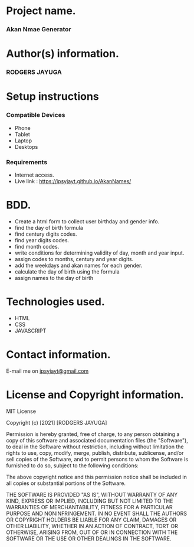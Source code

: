 # Project name.
### Akan Nmae Generator
# Author(s) information.
### RODGERS JAYUGA
# Setup instructions
### Compatible Devices 
* Phone
* Tablet
* Laptop
* Desktops
### Requirements
* Internet access.
* Live link : https://ipsyjayt.github.io/AkanNames/

# BDD.
* Create a html form to collect user birthday  and gender info.
* find the day of birth formula
* find century digits codes.
* find year digits codes.
* find month codes.
* write conditions for determining validity of day, month and year input.
* assign codes to months, century and year digits.
* add the weekdays and akan names for each gender.
* calculate the day of birth using the formula
* assign names to the day of birth

# Technologies used.
* HTML
* CSS
* JAVASCRIPT
# Contact information.
E-mail me on ipsyjayt@gmail.com
# License and Copyright information.
MIT License

Copyright (c) [2021] [RODGERS JAYUGA]

Permission is hereby granted, free of charge, to any person obtaining a copy
of this software and associated documentation files (the "Software"), to deal
in the Software without restriction, including without limitation the rights
to use, copy, modify, merge, publish, distribute, sublicense, and/or sell
copies of the Software, and to permit persons to whom the Software is
furnished to do so, subject to the following conditions:

The above copyright notice and this permission notice shall be included in all
copies or substantial portions of the Software.

THE SOFTWARE IS PROVIDED "AS IS", WITHOUT WARRANTY OF ANY KIND, EXPRESS OR
IMPLIED, INCLUDING BUT NOT LIMITED TO THE WARRANTIES OF MERCHANTABILITY,
FITNESS FOR A PARTICULAR PURPOSE AND NONINFRINGEMENT. IN NO EVENT SHALL THE
AUTHORS OR COPYRIGHT HOLDERS BE LIABLE FOR ANY CLAIM, DAMAGES OR OTHER
LIABILITY, WHETHER IN AN ACTION OF CONTRACT, TORT OR OTHERWISE, ARISING FROM,
OUT OF OR IN CONNECTION WITH THE SOFTWARE OR THE USE OR OTHER DEALINGS IN THE
SOFTWARE.